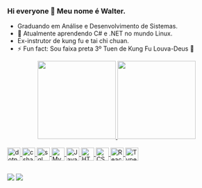 ### Hi everyone 👋 Meu nome é Walter.

- Graduando em Análise e Desenvolvimento de Sistemas.
- 🌱 Atualmente aprendendo C# e .NET no mundo Linux.
- Ex-instrutor de kung fu e tai chi chuan.
- ⚡ Fun fact: Sou faixa preta 3º Tuen de Kung Fu Louva-Deus 🥋

<div align="center">
  <a href="https://github.com/Walter-Alipio">
  <img height="180em" src="https://github-readme-stats.vercel.app/api?username=Walter-Alipio&show_icons=true&theme=dracula&include_all_commits=true&count_private=true"/>
  <img height="180em" src="https://github-readme-stats.vercel.app/api/top-langs/?username=Walter-Alipio&layout=compact&langs_count=7&theme=dracula"/>
</div>
  
<div style="display: inline_block"><br>
  <img align="center" alt="dotnet" height="30" src="https://cdn.jsdelivr.net/gh/devicons/devicon/icons/dot-net/dot-net-plain-wordmark.svg" />
  <img align="center" alt="csharp" height="30" src="https://cdn.jsdelivr.net/gh/devicons/devicon/icons/csharp/csharp-plain.svg" />
  <img align="center" alt="sql server" height="30" src="https://user-images.githubusercontent.com/90432175/212498052-979d19de-67f3-4b23-bb83-5d86c13af577.png" />
  <img align="center" alt="Mysql" height="30" src="https://cdn.jsdelivr.net/gh/devicons/devicon/icons/mysql/mysql-original-wordmark.svg" />
  <img align="center" alt="JavaScript" height="30" src="https://cdn.jsdelivr.net/gh/devicons/devicon/icons/javascript/javascript-original.svg">
  <img align="center" alt="HTML" height="30" src="https://cdn.jsdelivr.net/gh/devicons/devicon/icons/html5/html5-original.svg">
  <img align="center" alt="CSS" height="30" src="https://cdn.jsdelivr.net/gh/devicons/devicon/icons/css3/css3-original.svg">
  <img align="center" alt="React" height="30" src="https://cdn.jsdelivr.net/gh/devicons/devicon/icons/react/react-original-wordmark.svg">
  <img align="center" alt="Typescript" height="30" src="https://cdn.jsdelivr.net/gh/devicons/devicon/icons/typescript/typescript-original.svg">
</div>
  
  
   ##
  
   <a href = "silvawalteralipio@gmail.com"><img src="https://img.shields.io/badge/-Gmail-%23333?style=for-the-badge&logo=gmail&logoColor=white" target="_blank"></a>
  <a href="https://www.linkedin.com/in/walter-alípio-silva-738a1821b" target="_blank"><img src="https://img.shields.io/badge/-LinkedIn-%230077B5?style=for-the-badge&logo=linkedin&logoColor=white" target="_blank"></a> 
